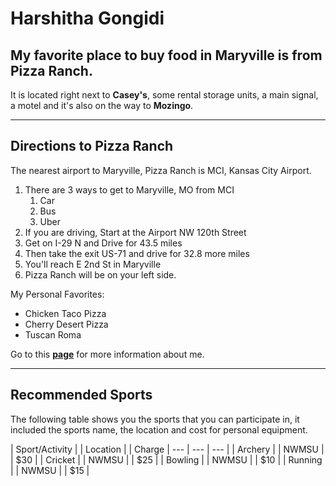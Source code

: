 # Harshitha Gongidi
## My favorite place to buy food in Maryville is from **Pizza Ranch**.  
It is located right next to __Casey's__, some rental storage units, a main signal, a motel and it's also on the way to __Mozingo__.

---

## Directions to Pizza Ranch
The nearest airport to Maryville, Pizza Ranch is MCI, Kansas City Airport.
1. There are 3 ways to get to Maryville, MO from MCI
    1. Car
    2. Bus
    3. Uber
2. If you are driving, Start at the Airport NW 120th Street
3. Get on I-29 N and Drive for 43.5 miles
4. Then take the exit US-71 and drive for 32.8 more miles
5. You'll reach E 2nd St in Maryville
6. Pizza Ranch will be on your left side.

My Personal Favorites: 
* Chicken Taco Pizza
* Cherry Desert Pizza
* Tuscan Roma

Go to this **[page](https://github.com/HarshithaGongidi/AboutMe.md.git)** for more information about me. 

---

## Recommended Sports
The following table shows you the sports that you can participate in, it included the sports name, the location and cost for personal equipment. 

| Sport/Activity | | Location | | Charge |
--- | --- | --- |
| Archery | | NWMSU | | $30 |
| Cricket | | NWMSU | | $25 | 
| Bowling | | NWMSU | | $10 | 
| Running | | NWMSU | | $15 |

